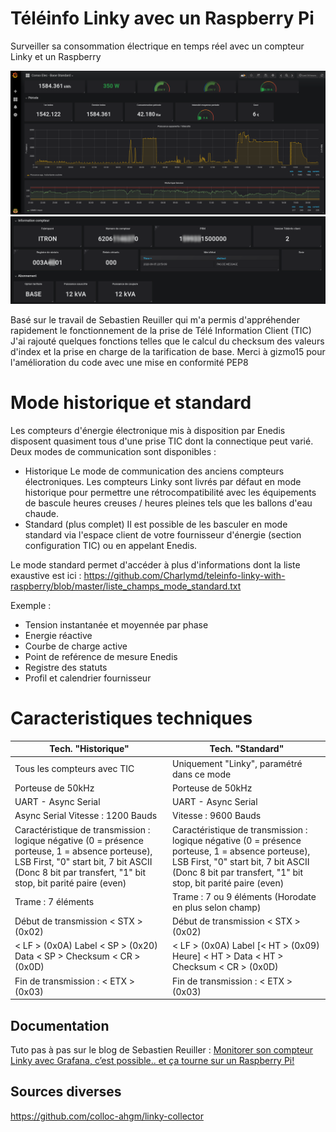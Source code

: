 # Téléinfo Linky avec un Raspberry Pi
Surveiller sa consommation électrique en temps réel avec un compteur Linky et un Raspberry 

![grafana_std](https://github.com/Charlymd/teleinfo-linky-with-raspberry/blob/master/grafana_linky_standard.png)
![grafana_std2](https://github.com/Charlymd/teleinfo-linky-with-raspberry/blob/master/grafana%20info%20compteur%20floute.png)

Basé sur le travail de Sebastien Reuiller qui m'a permis d'appréhender rapidement le fonctionnement de la prise de Télé Information Client (TIC)
J'ai rajouté quelques fonctions telles que le calcul du checksum des valeurs d'index et la prise en charge de la tarification de base.
Merci à gizmo15 pour l'amélioration du code avec une mise en conformité PEP8
# Mode historique et standard
Les compteurs d'énergie électronique mis à disposition par Enedis disposent quasiment tous d'une prise TIC dont la connectique peut varié.
Deux modes de communication sont disponibles : 
- Historique 
Le mode de communication des anciens compteurs électroniques.
Les compteurs Linky sont livrés par défaut en mode historique pour permettre une rétrocompatibilité avec les équipements de bascule heures creuses /  heures pleines tels que les ballons d'eau chaude.
- Standard (plus complet)
Il est possible de les basculer en mode standard via l'espace client de votre fournisseur d'énergie (section configuration TIC) ou en appelant Enedis.

Le mode standard permet d'accéder à plus d'informations dont la liste exaustive est ici :
https://github.com/Charlymd/teleinfo-linky-with-raspberry/blob/master/liste_champs_mode_standard.txt

Exemple :
- Tension instantanée et moyennée par phase
- Energie réactive
- Courbe de charge active
- Point de reférence de mesure Enedis
- Registre des statuts 
- Profil et calendrier fournisseur

# Caracteristiques techniques
|Tech. "Historique"|Tech. "Standard"  |
|--|--|
| Tous les compteurs avec TIC| Uniquement "Linky", paramétré dans ce mode |
|Porteuse de 50kHz|Porteuse de 50kHz|
|UART - Async Serial|UART - Async Serial|
|Async Serial Vitesse : 1200 Bauds|Vitesse : 9600 Bauds|
|Caractéristique de transmission : logique négative (0 = présence porteuse, 1 = absence porteuse), LSB First, "0" start bit, 7 bit ASCII (Donc 8 bit par transfert, "1" bit stop, bit parité paire (even)  |Caractéristique de transmission : logique négative (0 = présence porteuse, 1 = absence porteuse), LSB First, "0" start bit, 7 bit ASCII (Donc 8 bit par transfert, "1" bit stop, bit parité paire (even)|
|Trame : 7 éléments|Trame : 7 ou 9 éléments (Horodate en plus selon champ)|
|Début de transmission < STX > (0x02)|Début de transmission < STX > (0x02)|
|< LF > (0x0A) Label < SP > (0x20) Data < SP > Checksum < CR > (0x0D)|< LF > (0x0A) Label [< HT > (0x09) Heure] < HT > Data < HT > Checksum < CR > (0x0D)|
|Fin de transmission : < ETX > (0x03)|Fin de transmission : < ETX > (0x03)|

## Documentation

Tuto pas à pas sur le blog de Sebastien Reuiller : [Monitorer son compteur Linky avec Grafana, c’est possible.. et ça tourne sur un Raspberry Pi!](https://sebastienreuiller.fr/blog/monitorer-son-compteur-linky-avec-grafana-cest-possible-et-ca-tourne-sur-un-raspberry-pi/)

## Sources diverses
https://github.com/colloc-ahgm/linky-collector
